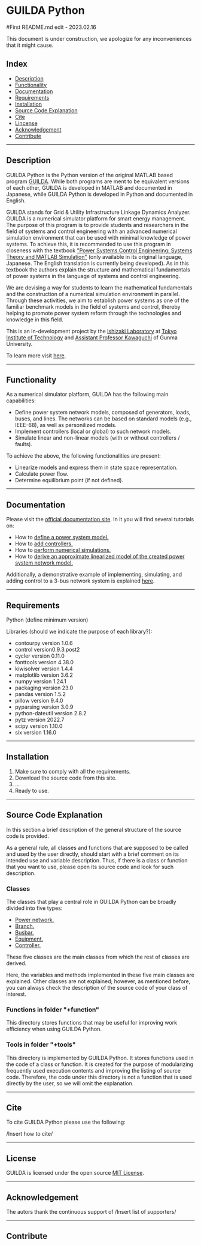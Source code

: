 # GUILDA Python

#First README.md edit - 2023.02.16

This document is under construction, we apologize for any inconveniences that it might cause.

## Index

- [Description](#anchor1)
- [Functionality](#anchor2)
- [Documentation](#anchor3)
- [Requirements](#anchor4)
- [Installation](#anchor5)
- [Source Code Explanation](#anchor6)
- [Cite](#anchor7)
- [Lincense](#anchor8)
- [Acknowledgement](#anchor9)
- [Contribute](#anchor10)

***

<a id="anchor1"></a>
## Description

GUILDA Python is the Python version of the original MATLAB based program [GUILDA](https://github.com/guilda-dev/guilda). While both programs are ment to be equivalent versions of each other, GUILDA is developed in MATLAB and documented in Japanese, while GUILDA Python is developed in Python and documented in English.

GUILDA stands for Grid & Utility Infrastructure Linkage Dynamics Analyzer. 
GUILDA is a numerical simulator platform for smart energy management. The purpose of this program is to provide students and researchers in the field of systems and control engineering with an advanced numerical simulation environment that can be used with minimal knowledge of power systems. To achieve this, it is recommended to use this program in closeness with the textbook ["Power Systems Control Engineering: Systems Theory and MATLAB Simulation"](https://www.coronasha.co.jp/np/isbn/9784339033847/) (only available in its original language, Japanese. The English translation is currently being developed). As in this textbook the authors explain the structure and mathematical fundamentals of power systems in the language of systems and control engineering.

We are devising a way for students to learn the mathematical fundamentals and the construction of a numerical simulation environment in parallel. Through these activities, we aim to establish power systems as one of the familiar benchmark models in the field of systems and control, thereby helping to promote power system reform through the technologies and knowledge in this field.

This is an in-development project by the [Ishizaki Laboratory](https://www.ishizaki-lab.jp/home) at [Tokyo Institute of Technology](https://www.titech.ac.jp/english#) and [Assistant Professor Kawaguchi](http://hashi-lab.ei.st.gunma-u.ac.jp/~hashimotos/member/kawaguchi/en/index.html) of Gunma University. 

To learn more visit [here](https://www.ishizaki-lab.jp/guilda).

***

<a id="anchor2"></a>
## Functionality

As a numerical simulator platform, GUILDA has the following main capabilities:

- Define power system network models, composed of generators, loads, buses, and lines. The networks can be based on standard models (e.g., IEEE-68), as well as personilized models.
- Implement controllers (local or global) to such network models.
- Simulate linear and non-linear models (with or without controllers / faults).

To achieve the above, the following functionalities are present:

- Linearize models and express them in state space representation.
- Calculate power flow.
- Determine equilibrium point (if not defined).

***

<a id="anchor3"></a>
## Documentation

Please visit the [official documentation site](https://guilda-dev.github.io/guilda-doc/). In it you will find several tutorials on:

- How to [define a power system model.](https://guilda-dev.github.io/guilda-doc/Reference/defineNet/0TopPage/)
- How to [add controllers.](https://guilda-dev.github.io/guilda-doc/Reference/addController/0TopPage/)
- How to [perform numerical simulations.](https://guilda-dev.github.io/guilda-doc/Reference/Analysis/net_simulate/)
- How to [derive an approximate linearized model of the created power system network model.](https://guilda-dev.github.io/guilda-doc/Reference/Analysis/net_getsys/)

Additionally, a demonstrative example of implementing, simulating, and adding control to a 3-bus network system is explained [here](https://guilda-dev.github.io/guilda-doc/SeriesAnalysis/0TopPage/).

***

<a id="anchor4"></a>
## Requirements
Python (define minimum version)

Libraries (should we indicate the purpose of each library?):
- contourpy version 1.0.6
- control version0.9.3.post2
- cycler version 0.11.0
- fonttools version 4.38.0
- kiwisolver version 1.4.4
- matplotlib version 3.6.2
- numpy version 1.24.1
- packaging version 23.0
- pandas version 1.5.2
- pillow version 9.4.0
- pyparsing version 3.0.9
- python-dateutil version 2.8.2
- pytz version 2022.7
- scipy version 1.10.0
- six version 1.16.0

***

<a id="anchor5"></a>
## Installation

1. Make sure to comply with all the requirements.
2. Download the source code from this site.
3. ...
4. Ready to use.

***

<a id="anchor6"></a>
## Source Code Explanation

In this section a brief description of the general structure of the source code is provided.

As a general rule, all classes and functions that are supposed to be called and used by the user directly, should start with a brief comment on its intended use and variable description. Thus, if there is a class or function that you want to use, please open its source code and look for such description.

### Classes

The classes that play a central role in GUILDA Python can be broadly divided into five types: 

- [Power network.](https://guilda-dev.github.io/guilda-doc/SourceCode/power_network/)
- [Branch.](https://guilda-dev.github.io/guilda-doc/SourceCode/branch/)
- [Busbar.](https://guilda-dev.github.io/guilda-doc/SourceCode/bus/)
- [Equipment.](https://guilda-dev.github.io/guilda-doc/SourceCode/component/)
- [Controller.](https://guilda-dev.github.io/guilda-doc/SourceCode/controller/)
 
These five classes are the main classes from which the rest of classes are derived.
 
Here, the variables and methods implemented in these five main classes are explained. Other classes are not explained; however, as mentioned before, you can always check the description of the source code of your class of interest.

### Functions in folder "+function"

This directory stores functions that may be useful for improving work efficiency when using GUILDA Python.

### Tools in folder "+tools"

This directory is implemented by GUILDA Python. It stores functions used in the code of a class or function. It is created for the purpose of modularizing frequently used execution contents and improving the listing of source code. Therefore, the code under this directory is not a function that is used directly by the user, so we will omit the explanation.

***

<a id="anchor7"></a>
## Cite

To cite GUILDA Python please use the following:

/Insert how to cite/

***

<a id="anchor8"></a>
## License

GUILDA is licensed under the open source [MIT
License](https://github.com/guilda-dev/guilda/blob/333e544510994a0803767590c7adad1633d9d657/LICENSE).

***

<a id="anchor9"></a>
## Acknowledgement

The autors thank the continuous support of
/Insert list of supporters/

***

<a id="anchor10"></a>
## Contribute


